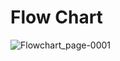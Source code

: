 # Flow Chart


![Flowchart_page-0001](https://user-images.githubusercontent.com/82052062/114261444-409e7e00-99f8-11eb-9c2a-5e853ba1f8fc.jpg)


